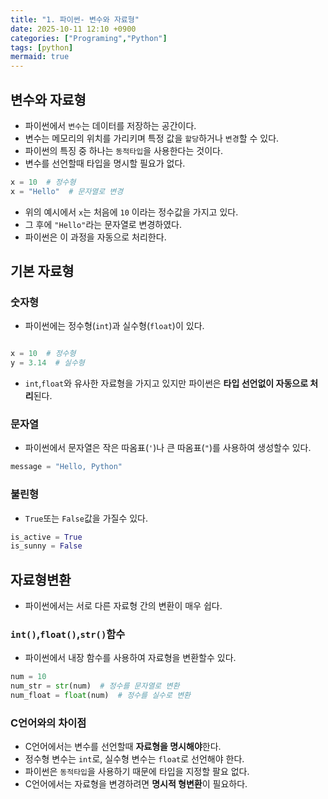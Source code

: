 ```yaml
---
title: "1. 파이썬- 변수와 자료형"
date: 2025-10-11 12:10 +0900
categories: ["Programing","Python"]
tags: [python]
mermaid: true
---
```

## 변수와 자료형
- 파이썬에서 `변수`는 데이터를 저장하는 공간이다.
- 변수는 메모리의 위치를 가리키며 특정 값을 `할당`하거나 `변경`할 수 있다.
- 파이썬의 특징 중 하나는 `동적타입`을 사용한다는 것이다. 
- 변수를 선언할때 타입을 명시할 필요가 없다. 

```python
x = 10  # 정수형
x = "Hello"  # 문자열로 변경
```
- 위의 예시에서 `x`는 처음에 `10` 이라는 정수값을 가지고 있다.
- 그 후에 `"Hello"`라는 문자열로 변경하였다. 
- 파이썬은 이 과정을 자동으로 처리한다. 
## 기본 자료형
### 숫자형
- 파이썬에는 정수형(`int`)과 실수형(`float`)이 있다.

```python

x = 10  # 정수형
y = 3.14  # 실수형

```

- `int`,`float`와 유사한 자료형을 가지고 있지만 파이썬은 **타입 선언없이 자동으로 처리**된다. 

### 문자열
- 파이썬에서 문자열은 작은 따옴표(`'`)나 큰 따옴표(`"`)를 사용하여 생성할수 있다. 

```python
message = "Hello, Python"
```

### 불린형
- `True`또는 `False`값을 가질수 있다.

```python
is_active = True
is_sunny = False

```

## 자료형변환
- 파이썬에서는 서로 다른 자료형 간의 변환이 매우 쉽다.
### `int()`,`float()`,`str()`함수
- 파이썬에서 내장 함수를 사용하여 자료형을 변환할수 있다.

```python
num = 10
num_str = str(num)  # 정수를 문자열로 변환
num_float = float(num)  # 정수를 실수로 변환
```

### C언어와의 차이점
- C언어에서는 변수를 선언할때 **자료형을 명시해야**한다.
-  정수형 변수는 `int`로, 실수형 변수는 `float`로 선언해야 한다.
- 파이썬은 `동적타입`을 사용하기 때문에 타입을 지정할 팔요 없다. 
- C언어에서는 자료형을 변경하려면 **명시적 형변환**이 필요하다. 
